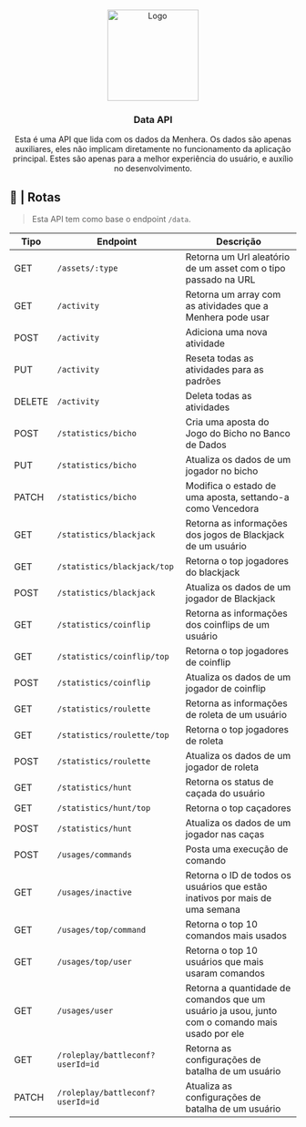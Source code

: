 <br />
<p align="center">
  <a href="https://github.com/ySnoopyDogy/Menhera-Tools">
    <img src="https://i.imgur.com/jjgBki0.png" alt="Logo" width="160" height="160">
  </a>

  <h3 align="center"> Data API </h3>

  <p align="center">
    Esta é uma API que lida com os dados da Menhera. Os dados são apenas auxiliares, eles não implicam diretamente no funcionamento da aplicação principal. Estes são apenas para a melhor experiência do usuário, e auxílio no desenvolvimento.
    <br />
  </p>
</p>

## 🔀 | Rotas

> Esta API tem como base o endpoint `/data`.

| Tipo   | Endpoint                         | Descrição                                                                                       |
| ------ | -------------------------------- | ----------------------------------------------------------------------------------------------- |
| GET    | `/assets/:type`                  | Retorna um Url aleatório de um asset com o tipo passado na URL                                  |
| GET    | `/activity`                      | Retorna um array com as atividades que a Menhera pode usar                                      |
| POST   | `/activity`                      | Adiciona uma nova atividade                                                                     |
| PUT    | `/activity`                      | Reseta todas as atividades para as padrões                                                      |
| DELETE | `/activity`                      | Deleta todas as atividades                                                                      |
| POST   | `/statistics/bicho`              | Cria uma aposta do Jogo do Bicho no Banco de Dados                                              |
| PUT    | `/statistics/bicho`              | Atualiza os dados de um jogador no bicho                                                        |
| PATCH  | `/statistics/bicho`              | Modifica o estado de uma aposta, settando-a como Vencedora                                      |
| GET    | `/statistics/blackjack`          | Retorna as informações dos jogos de Blackjack de um usuário                                     |
| GET    | `/statistics/blackjack/top`      | Retorna o top jogadores do blackjack                                                            |
| POST   | `/statistics/blackjack`          | Atualiza os dados de um jogador de Blackjack                                                    |
| GET    | `/statistics/coinflip`           | Retorna as informações dos coinflips de um usuário                                              |
| GET    | `/statistics/coinflip/top`       | Retorna o top jogadores de coinflip                                                             |
| POST   | `/statistics/coinflip`           | Atualiza os dados de um jogador de coinflip                                                     |
| GET    | `/statistics/roulette`           | Retorna as informações de roleta de um usuário                                                  |
| GET    | `/statistics/roulette/top`       | Retorna o top jogadores de roleta                                                               |
| POST   | `/statistics/roulette`           | Atualiza os dados de um jogador de roleta                                                       |
| GET    | `/statistics/hunt`               | Retorna os status de caçada do usuário                                                          |
| GET    | `/statistics/hunt/top`           | Retorna o top caçadores                                                                         |
| POST   | `/statistics/hunt`               | Atualiza os dados de um jogador nas caças                                                       |
| POST   | `/usages/commands`               | Posta uma execução de comando                                                                   |
| GET    | `/usages/inactive`               | Retorna o ID de todos os usuários que estão inativos por mais de uma semana                     |
| GET    | `/usages/top/command`            | Retorna o top 10 comandos mais usados                                                           |
| GET    | `/usages/top/user`               | Retorna o top 10 usuários que mais usaram comandos                                              |
| GET    | `/usages/user`                   | Retorna a quantidade de comandos que um usuário ja usou, junto com o comando mais usado por ele |
| GET    | `/roleplay/battleconf?userId=id` | Retorna as configurações de batalha de um usuário                                               |
| PATCH  | `/roleplay/battleconf?userId=id` | Atualiza as configurações de batalha de um usuário                                              |
